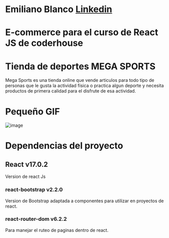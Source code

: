 # Emiliano Blanco [Linkedin](https://www.linkedin.com/in/emiliano-blanco/)
# E-commerce para el curso de React JS de coderhouse
# Tienda de deportes MEGA SPORTS
Mega Sports es una tienda online que vende articulos para todo tipo de personas que le gusta la actividad física o practica algun deporte y necesita productos de primera calidad para el disfrute de esa actividad.

# Pequeño GIF
![image](https://github.com/emilianoblancodev/Ecommerce-coderhouse/blob/main/src/media/MegaSportsApp.gif)
# Dependencias del proyecto
## React v17.0.2
Version de react Js
### react-bootstrap v2.2.0
Version de Bootstrap adaptada a componentes para utilizar en proyectos de react.
### react-router-dom v6.2.2
Para manejar el ruteo de paginas dentro de react.

